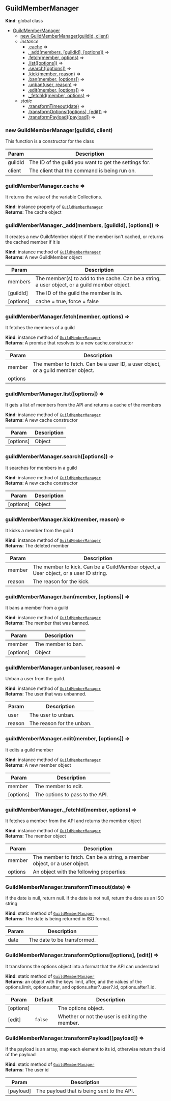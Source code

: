 <a name="GuildMemberManager"></a>

## GuildMemberManager

**Kind**: global class

- [GuildMemberManager](#GuildMemberManager)
  - [new GuildMemberManager(guildId, client)](#new_GuildMemberManager_new)
  - _instance_
    - [.cache](#GuildMemberManager+cache) ⇒
    - [.\_add(members, [guildId], [options])](#GuildMemberManager+_add) ⇒
    - [.fetch(member, options)](#GuildMemberManager+fetch) ⇒
    - [.list([options])](#GuildMemberManager+list) ⇒
    - [.search([options])](#GuildMemberManager+search) ⇒
    - [.kick(member, reason)](#GuildMemberManager+kick) ⇒
    - [.ban(member, [options])](#GuildMemberManager+ban) ⇒
    - [.unban(user, reason)](#GuildMemberManager+unban) ⇒
    - [.edit(member, [options])](#GuildMemberManager+edit) ⇒
    - [.\_fetchId(member, options)](#GuildMemberManager+_fetchId) ⇒
  - _static_
    - [.transformTimeout(date)](#GuildMemberManager.transformTimeout) ⇒
    - [.transformOptions([options], [edit])](#GuildMemberManager.transformOptions) ⇒
    - [.transformPayload([payload])](#GuildMemberManager.transformPayload) ⇒

<a name="new_GuildMemberManager_new"></a>

### new GuildMemberManager(guildId, client)

This function is a constructor for the class

| Param   | Description                                           |
| ------- | ----------------------------------------------------- |
| guildId | The ID of the guild you want to get the settings for. |
| client  | The client that the command is being run on.          |

<a name="GuildMemberManager+cache"></a>

### guildMemberManager.cache ⇒

It returns the value of the variable Collections.

**Kind**: instance property of [<code>GuildMemberManager</code>](#GuildMemberManager)  
**Returns**: The cache object  
<a name="GuildMemberManager+_add"></a>

### guildMemberManager.\_add(members, [guildId], [options]) ⇒

It creates a new GuildMember object if the member isn't cached, or returns the cached member if it
is

**Kind**: instance method of [<code>GuildMemberManager</code>](#GuildMemberManager)  
**Returns**: A new GuildMember object

| Param     | Description                                                                                  |
| --------- | -------------------------------------------------------------------------------------------- |
| members   | The member(s) to add to the cache. Can be a string, a user object, or a guild member object. |
| [guildId] | The ID of the guild the member is in.                                                        |
| [options] | cache = true, force = false                                                                  |

<a name="GuildMemberManager+fetch"></a>

### guildMemberManager.fetch(member, options) ⇒

It fetches the members of a guild

**Kind**: instance method of [<code>GuildMemberManager</code>](#GuildMemberManager)  
**Returns**: A promise that resolves to a new cache.constructor

| Param   | Description                                                                     |
| ------- | ------------------------------------------------------------------------------- |
| member  | The member to fetch. Can be a user ID, a user object, or a guild member object. |
| options |                                                                                 |

<a name="GuildMemberManager+list"></a>

### guildMemberManager.list([options]) ⇒

It gets a list of members from the API and returns a cache of the members

**Kind**: instance method of [<code>GuildMemberManager</code>](#GuildMemberManager)  
**Returns**: A new cache constructor

| Param     | Description |
| --------- | ----------- |
| [options] | Object      |

<a name="GuildMemberManager+search"></a>

### guildMemberManager.search([options]) ⇒

It searches for members in a guild

**Kind**: instance method of [<code>GuildMemberManager</code>](#GuildMemberManager)  
**Returns**: A new cache constructor

| Param     | Description |
| --------- | ----------- |
| [options] | Object      |

<a name="GuildMemberManager+kick"></a>

### guildMemberManager.kick(member, reason) ⇒

It kicks a member from the guild

**Kind**: instance method of [<code>GuildMemberManager</code>](#GuildMemberManager)  
**Returns**: The deleted member

| Param  | Description                                                                          |
| ------ | ------------------------------------------------------------------------------------ |
| member | The member to kick. Can be a GuildMember object, a User object, or a user ID string. |
| reason | The reason for the kick.                                                             |

<a name="GuildMemberManager+ban"></a>

### guildMemberManager.ban(member, [options]) ⇒

It bans a member from a guild

**Kind**: instance method of [<code>GuildMemberManager</code>](#GuildMemberManager)  
**Returns**: The member that was banned.

| Param     | Description        |
| --------- | ------------------ |
| member    | The member to ban. |
| [options] | Object             |

<a name="GuildMemberManager+unban"></a>

### guildMemberManager.unban(user, reason) ⇒

Unban a user from the guild.

**Kind**: instance method of [<code>GuildMemberManager</code>](#GuildMemberManager)  
**Returns**: The user that was unbanned.

| Param  | Description               |
| ------ | ------------------------- |
| user   | The user to unban.        |
| reason | The reason for the unban. |

<a name="GuildMemberManager+edit"></a>

### guildMemberManager.edit(member, [options]) ⇒

It edits a guild member

**Kind**: instance method of [<code>GuildMemberManager</code>](#GuildMemberManager)  
**Returns**: A new member object

| Param     | Description                     |
| --------- | ------------------------------- |
| member    | The member to edit.             |
| [options] | The options to pass to the API. |

<a name="GuildMemberManager+_fetchId"></a>

### guildMemberManager.\_fetchId(member, options) ⇒

It fetches a member from the API and returns the member object

**Kind**: instance method of [<code>GuildMemberManager</code>](#GuildMemberManager)  
**Returns**: The member object

| Param   | Description                                                              |
| ------- | ------------------------------------------------------------------------ |
| member  | The member to fetch. Can be a string, a member object, or a user object. |
| options | An object with the following properties:                                 |

<a name="GuildMemberManager.transformTimeout"></a>

### GuildMemberManager.transformTimeout(date) ⇒

If the date is null, return null. If the date is not null, return the date as an ISO string

**Kind**: static method of [<code>GuildMemberManager</code>](#GuildMemberManager)  
**Returns**: The date is being returned in ISO format.

| Param | Description                 |
| ----- | --------------------------- |
| date  | The date to be transformed. |

<a name="GuildMemberManager.transformOptions"></a>

### GuildMemberManager.transformOptions([options], [edit]) ⇒

It transforms the options object into a format that the API can understand

**Kind**: static method of [<code>GuildMemberManager</code>](#GuildMemberManager)  
**Returns**: an object with the keys limit, after, and the values of the options.limit, options.after,
and options.after?.user?.id, options.after?.id.

| Param     | Default            | Description                                    |
| --------- | ------------------ | ---------------------------------------------- |
| [options] |                    | The options object.                            |
| [edit]    | <code>false</code> | Whether or not the user is editing the member. |

<a name="GuildMemberManager.transformPayload"></a>

### GuildMemberManager.transformPayload([payload]) ⇒

If the payload is an array, map each element to its id, otherwise return the id of the payload

**Kind**: static method of [<code>GuildMemberManager</code>](#GuildMemberManager)  
**Returns**: The user id

| Param     | Description                                |
| --------- | ------------------------------------------ |
| [payload] | The payload that is being sent to the API. |
